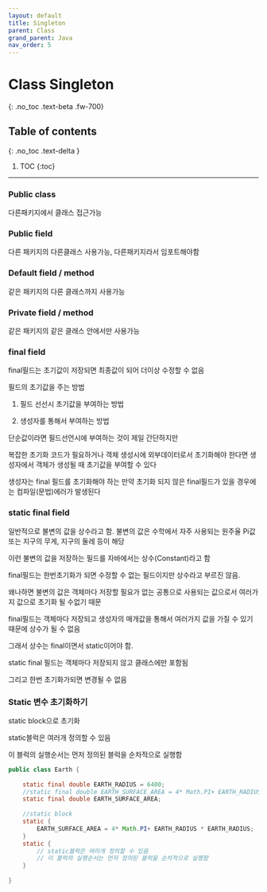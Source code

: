 ```yaml
---
layout: default
title: Singleton
parent: Class
grand_parent: Java
nav_order: 5
---
```


# Class Singleton
{: .no_toc .text-beta .fw-700}

## Table of contents
{: .no_toc .text-delta }

1. TOC
{:toc}

---

### Public class

다른패키지에서 클래스 접근가능

### Public field

다른 패키지의 다른클래스 사용가능, 다른패키지라서 임포트해야함  

### Default field / method

같은 패키지의 다른 클래스까지 사용가능


### Private field / method

같은 패키지의 같은 클래스 안에서만 사용가능 


### final field

final필드는 초기값이 저장되면 최종값이 되어 더이상 수정할 수 없음
	
필드의 초기값을 주는 방법

1) 필드 선선시 초기값을 부여하는 방법

2) 생성자를 통해서 부여하는 방법

단순값이라면 필드선언시에 부여하는 것이 제일 간단하지만

복잡한 초기화 코드가 필요하거나 객체 생성시에 외부데이터로서 초기화해야 한다면 생성자에서 객체가 생성될 때 초기값을 부여할 수 있다

생성자는 final 필드를 초기화해야 하는 만약 초기화 되지 않은 final필드가 있을 경우에는 컴파일(문법)에러가 발생된다

### static final field

일반적으로 불변의 값을 상수라고 함. 불변의 값은 수학에서 자주 사용되는 원주율 Pi값 또는
지구의 무게, 지구의 둘레 등이 해당

이런 불변의 값을 저장하는 필드를 자바에서는 상수(Constant)라고 함

final필드는 한번초기화가 되면 수정할 수 없는 필드이지만 상수라고 부르진 않음.

왜나하면 불변의 값은 객체마다 저장할 필요가 없는 공통으로 사용되는 값으로서 
여러가지 값으로 초기화 될 수없기 때문

final필드는 객체마다 저장되고 생성자의 매개값을 통해서 여러가지 값을 가질 수 있기 때문에
상수가 될 수 없음

그래서 상수는 final이면서 static이어야 함. 

static final 필드는 객체마다 저장되지 않고 클래스에만 포함됨

그리고 한번 초기화가되면 변경될 수 없음

 
### Static 변수 초기화하기

static block으로 초기화

static블럭은 여러개 정의할 수 있음

이 블럭의 실행순서는 먼저 정의된 블럭을 순차적으로 실행함

```java
public class Earth {
	
	static final double EARTH_RADIUS = 6400;
	//static final double EARTH_SURFACE_AREA = 4* Math.PI+ EARTH_RADIUS * EARTH_RADIUS;
	static final double EARTH_SURFACE_AREA;
	
	//static block
	static {
		EARTH_SURFACE_AREA = 4* Math.PI+ EARTH_RADIUS * EARTH_RADIUS;
	}
	static {
		// static블럭은 여러개 정의할 수 있음
		// 이 블럭의 실행순서는 먼저 정의된 블럭을 순차적으로 실행함 
	}
	
}
```